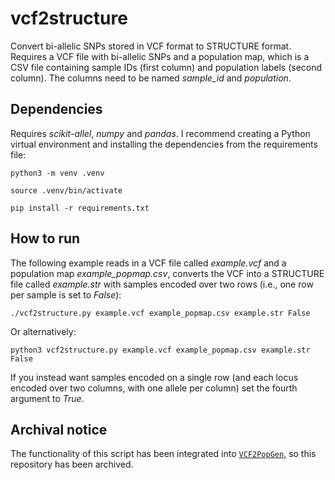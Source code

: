# vcf2structure
Convert bi-allelic SNPs stored in VCF format to STRUCTURE format. Requires a VCF file with bi-allelic SNPs and a population map, which is a CSV file containing sample IDs (first column) and population labels (second column). The columns need to be named *sample_id* and *population*.   

## Dependencies
Requires *scikit-allel*, *numpy* and *pandas*. I recommend creating a Python virtual environment and installing the dependencies from the requirements file:

`python3 -m venv .venv`

`source .venv/bin/activate`

`pip install -r requirements.txt`

## How to run
The following example reads in a VCF file called *example.vcf* and a population map *example_popmap.csv*, converts the VCF into a STRUCTURE file called *example.str* with samples encoded over two rows (i.e., one row per sample is set to *False*):

`./vcf2structure.py example.vcf example_popmap.csv example.str False`

Or alternatively:

`python3 vcf2structure.py example.vcf example_popmap.csv example.str False`

If you instead want samples encoded on a single row (and each locus encoded over two columns, with one allele per column) set the fourth argument to *True*.

## Archival notice
The functionality of this script has been integrated into [`VCF2PopGen`](https://github.com/jpvdz/vcf2popgen), so this repository has been archived.
